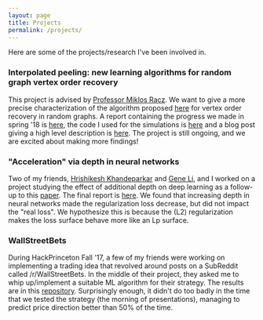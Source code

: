 ```yaml
---
layout: page
title: Projects
permalink: /projects/
---
```


Here are some of the projects/research I've been involved in.

### Interpolated peeling: new learning algorithms for random graph vertex order recovery

This project is advised by [Professor Miklos Racz](http://mracz.princeton.edu/).  We
want to give a more precise characterization of the algorithm proposed [here](https://pdfs.semanticscholar.org/043a/4b15b8f563002e1d1e3ee8dea5eed9aa26ca.pdf) for vertex order recovery in random graphs.  A report containing
the progress we made in spring '18 is [here]({{site.url}}/pdfs/report.pdf), the code I used for the simulations is [here](https://github.com/houcharlie/peelingAnalysis) and a blog post giving a high level description is [here]({{site.url}}/peeling).  The project is still ongoing, and we are excited about making more findings!


### "Acceleration" via depth in neural networks

Two of my friends, [Hrishikesh Khandeparkar](http://www.cs.princeton.edu/~hrk/index.html) and [Gene Li](https://gxli97.github.io/), and I worked on a project studying the effect of additional depth on deep learning as a follow-up to this [paper](https://arxiv.org/pdf/1802.06509.pdf).  The final report is [here]({{site.url}}/pdfs/depth-final-report.pdf).  We found that increasing depth in neural networks made the regularization loss decrease, but did not impact the "real loss".  We hypothesize this is because the (L2) regularization makes the loss surface behave more like an Lp surface.


### WallStreetBets

During HackPrinceton Fall '17, a few of my friends were working on implementing a trading idea that revolved around posts on a SubReddit called /r/WallStreetBets.  In the middle of their project, they asked me to whip up/implement a suitable ML algorithm for their strategy.  The results are in this [repository](https://github.com/houcharlie/WallStreetBets).  Surprisingly enough, it didn't do too badly in the time that we tested the strategy (the morning of presentations), managing to predict price direction better than 50% of the time.


